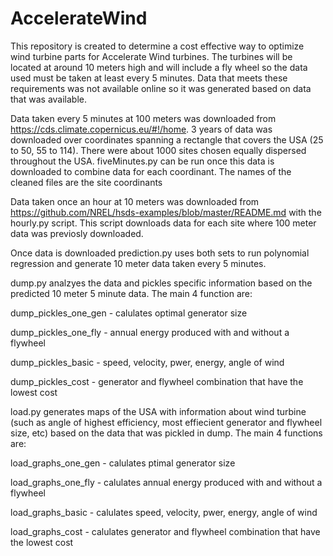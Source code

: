 # AccelerateWind

This repository is created to determine a cost effective way to optimize wind turbine parts for Accelerate Wind turbines. The turbines will be located at around 10 meters high and will include a fly wheel so the data used must be taken at least every 5 minutes. Data that meets these requirements was not available online so it was generated based on data that was available.

Data taken every 5 minutes at 100 meters was downloaded from https://cds.climate.copernicus.eu/#!/home. 3 years of data was downloaded over coordinates spanning a rectangle that covers the USA (25 to 50, 55 to 114). There were about 1000 sites chosen equally dispersed throughout the USA. fiveMinutes.py can be run once this data is downloaded to combine data for each coordinant. The names of the cleaned files are the site coordinants

Data taken once an hour at 10 meters was downloaded from https://github.com/NREL/hsds-examples/blob/master/README.md with the hourly.py script. This script downloads data for each site where 100 meter data was previosly downloaded. 

Once data is downloaded prediction.py uses both sets to run polynomial regression and generate 10 meter data taken every 5 minutes.

dump.py analzyes the data and pickles specific information based on the predicted 10 meter 5 minute data. The main 4 function are:

dump_pickles_one_gen - calulates optimal generator size

dump_pickles_one_fly - annual energy produced with and without a flywheel

dump_pickles_basic - speed, velocity, pwer, energy, angle of wind

dump_pickles_cost - generator and flywheel combination that have the lowest cost

load.py generates maps of the USA with information about wind turbine (such as angle of highest efficiency, most effiecient generator and flywheel size, etc) based on the data that was pickled in dump. The main 4 functions are:

load_graphs_one_gen - calulates ptimal generator size

load_graphs_one_fly - calulates annual energy produced with and without a flywheel

load_graphs_basic - calulates speed, velocity, pwer, energy, angle of wind

load_graphs_cost - calulates generator and flywheel combination that have the lowest cost
